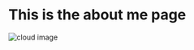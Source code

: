 #  This is the about me page
![cloud image](https://cloud-meditation.s3.amazonaws.com/img/DSCF0043.jpg "cloud image")


